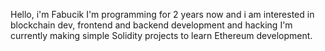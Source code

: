 Hello, i'm Fabucik
I'm programming for 2 years now and i am interested in blockchain dev, frontend and backend development and hacking
I'm currently making simple Solidity projects to learn Ethereum development.

<!---
Fabucik/Fabucik is a ✨ special ✨ repository because its `README.md` (this file) appears on your GitHub profile.
You can click the Preview link to take a look at your changes.
--->
